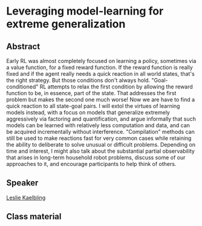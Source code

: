 # Leveraging model-learning for extreme generalization

## Abstract
Early RL was almost completely focused on learning a policy, sometimes via a value function, for a fixed reward function.   If the reward function is really fixed and if the agent really needs a quick reaction in all world states, that's the right strategy.  But those conditions don't always hold.  "Goal-conditioned" RL attempts to relax the first condition by allowing the reward function to be, in essence, part of the state.   That addresses the first problem but makes the second one much worse!  Now we are have to find a quick reaction to all state-goal pairs.  I will extol the virtues of learning models instead, with a focus on models that generalize extremely aggressively via factoring and quantification, and argue informally that such models can be learned with relatively less computation and data, and can be acquired incrementally without interference.  "Compilation" methods can still be used to make reactions fast for very common cases while retaining the ability to deliberate to solve unusual or difficult problems.   Depending on time and interest, I might also talk about the substantial partial observability that arises in long-term household robot problems, discuss some of our approaches to it, and encourage participants to help think of others.
## Speaker

[Leslie Kaelbling](leslie-kaelbling.md)

## Class material


